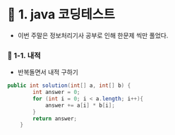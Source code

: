 # 📌 1. java 코딩테스트
- 이번 주말은 정보처리기사 공부로 인해 한문제 씩만 풀었다.
### 📌 1-1. 내적
- 반복돌면서 내적 구하기
```java
public int solution(int[] a, int[] b) {
        int answer = 0;
        for (int i = 0; i < a.length; i++){
            answer += a[i] * b[i];
        }
        return answer;
    }
```